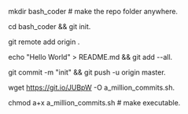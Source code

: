 mkdir bash_coder # make the repo folder anywhere. 

cd bash_coder && git init. 

git remote add origin <YOUR GITHUB REPO LINK HERE>. 
 
echo "Hello World" > README.md && git add --all. 

git commit -m "init" && git push -u origin master. 

wget https://git.io/JUBpW -O a_million_commits.sh. 

chmod a+x a_million_commits.sh # make executable. 
